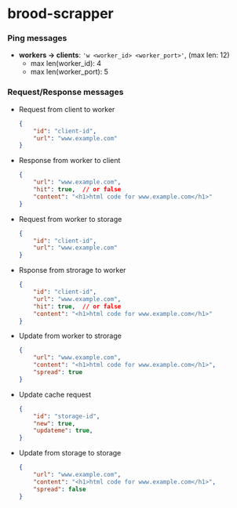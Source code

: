 # brood-scrapper

### Ping messages

- **workers -> clients**: `'w <worker_id> <worker_port>'`, (max len: 12)
    - max len(worker_id): 4
    - max len(worker_port): 5


### Request/Response messages

- Request from client to worker

    ```json
    {
        "id": "client-id",
        "url": "www.example.com"
    }
    ```

- Response from worker to client

    ```json
    {
        "url": "www.example.com",
        "hit": true,  // or false
        "content": "<h1>html code for www.example.com</h1>"
    }
    ```

- Request from worker to storage

    ```json
    {
        "id": "client-id",
        "url": "www.example.com"
    }
    ```

- Rsponse from strorage to worker

    ```json
    {
        "id": "client-id",
        "url": "www.example.com",
        "hit": true,  // or false
        "content": "<h1>html code for www.example.com</h1>"
    }
    ```

- Update from worker to strorage

    ```json
    {
        "url": "www.example.com",
        "content": "<h1>html code for www.example.com</h1>",
        "spread": true
    }
    ```

- Update cache request

    ```json
    {
        "id": "storage-id",
        "new": true,
        "updateme": true,
    }
    ```

- Update from storage to storage

    ```json
    {
        "url": "www.example.com",
        "content": "<h1>html code for www.example.com</h1>",
        "spread": false
    }
    ```